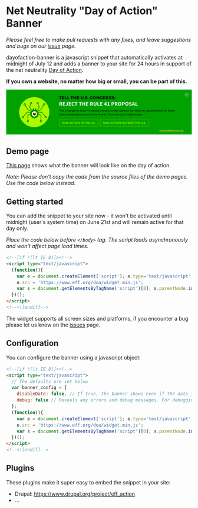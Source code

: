 # Net Neutrality "Day of Action" Banner

_Please feel free to make pull requests with any fixes, and leave suggestions and bugs on our [issue](https://github.com/EFForg/dayofaction-banner/issues) page._

dayofaction-banner is a javascript snippet that automatically activates at midnight of July 12 and adds a banner to your site for 24 hours in support of the net neutrality [Day of Action](https://www.eff.org/deeplinks/2017/06/eff-and-broad-coalition-call-day-action-defend-net-neutrality).

**If you own a website, no matter how big or small, you can be part of this.**

<a href="https://efforg.github.io/dayofaction-banner/example/banner.html" target="_blank"><img src="screenshots/banner-screenshot.png" alt="Banner Screenshot" /></a>

## Demo page

<a href="https://efforg.github.io/dayofaction-banner/example/banner.html">This page</a> shows what the banner will look like on the day of action. 

*Note: Please don't copy the code from the source files of the demo pages. Use the code below instead.* 

## Getting started

You can add the snippet to your site now - it won't be activated until midnight (user's system time) on June 21st and will remain active for that day only.

_Place the code below before `</body>` tag. The script loads asynchronously and won't affect page load times._

```html
<!--[if !(lt IE 8)]><!-->
<script type="text/javascript">
  (function(){
    var e = document.createElement('script'); e.type='text/javascript'; e.async = true;
    e.src = 'https://www.eff.org/doa/widget.min.js';
    var s = document.getElementsByTagName('script')[0]; s.parentNode.insertBefore(e, s);
  })();
</script>
<!--<![endif]-->
```

The widget supports all screen sizes and platforms, if you encounter a bug please let us know on the [issues](https://github.com/EFForg/dayofaction-banner/issues) page.

## Configuration

You can configure the banner using a javascript object:

```html
<!--[if !(lt IE 8)]><!-->
<script type="text/javascript"> 
  // The defaults are set below
  var banner_config = {
    disableDate: false, // If true, the banner shows even if the date is not yet 06/21/2016. Use for testing.
    debug: false // Reveals any errors and debug messages. For debugging purposes only.
  };
  (function(){
    var e = document.createElement('script'); e.type='text/javascript'; e.async = true;
    e.src = 'https://www.eff.org/doa/widget.min.js';
    var s = document.getElementsByTagName('script')[0]; s.parentNode.insertBefore(e, s);
  })();
</script>
<!--<![endif]-->
```

## Plugins

These plugins make it super easy to embed the snippet in your site:

* Drupal: https://www.drupal.org/project/eff_action
* ...
